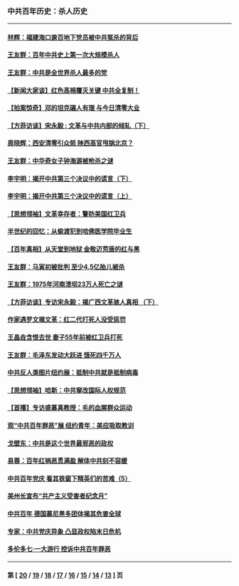 ### 中共百年历史：杀人历史
---
#### [林辉：福建海口逾百地下党员被中共冤杀的背后](../../pages/nf1176106/n13878946.md?12190430) 
#### [王友群：百年中共史上第一次大规模杀人](../../pages/nf1176106/n13863785.md?12190430) 
#### [王友群：中共是全世界杀人最多的党](../../pages/nf1176106/n13860689.md?12190430) 
#### [【新闻大家谈】红色高棉覆灭关键 中共全复制！](../../pages/nf1176106/n13850222.md?12190430) 
#### [【拍案惊奇】邓的坦克碾人有理 与今日清零大业](../../pages/nf1176106/n13729574.md?12190430) 
#### [【方菲访谈】宋永毅 : 文革与中共内部的倾轧（下）](../../pages/nf1176106/n13486836.md?12190430) 
#### [周晓辉：西安清零引众怒 陕西高官甩锅北京？](../../pages/nf1176106/n13484627.md?12190430) 
#### [王友群：中华奇女子钟海源被枪杀之谜](../../pages/nf1176106/n13430555.md?12190430) 
#### [李宇明：揭开中共第三个决议中的谎言（下）](../../pages/nf1176106/n13389389.md?12190430) 
#### [李宇明：揭开中共第三个决议中的谎言（上）](../../pages/nf1176106/n13388697.md?12190430) 
#### [【思想领袖】文革幸存者：警防美国红卫兵](../../pages/nf1176106/n13339289.md?12190430) 
#### [半世纪的回忆：从偷渡犯到哈佛医学院毕业生](../../pages/nf1176106/n13345328.md?12190430) 
#### [【百年真相】从天堂到地狱 金敬迈荒唐的红与黑](../../pages/nf1176106/n13336995.md?12190430) 
#### [王友群：马寅初被批判 至少4.5亿胎儿被杀](../../pages/nf1176106/n13260313.md?12190430) 
#### [王友群：1975年河南溃坝23万人死亡之谜](../../pages/nf1176106/n13231576.md?12190430) 
#### [【方菲访谈】专访宋永毅：揭广西文革骇人真相 （下）](../../pages/nf1176106/n13209074.md?12190430) 
#### [作家遇罗文揭文革：红二代打死人没受惩罚](../../pages/nf1176106/n13205254.md?12190430) 
#### [王晶垚含恨去世 妻子55年前被红卫兵打死](../../pages/nf1176106/n13203590.md?12190430) 
#### [王友群：毛泽东发动大跃进 饿死四千万人](../../pages/nf1176106/n13177158.md?12190430) 
#### [中共反人类图片纽约展：抵制中共就是抵制病毒](../../pages/nf1176106/n13115371.md?12190430) 
#### [【思想领袖】哈斯：中共窜改国际人权规范](../../pages/nf1176106/n13053647.md?12190430) 
#### [【首播】专访盛慕真教授：毛的血腥群众运动](../../pages/nf1176106/n13091782.md?12190430) 
#### [观“中共百年罪恶”展 纽约青年：美应吸取教训](../../pages/nf1176106/n13085246.md?12190430) 
#### [戈壁东：中共是这个世界最邪恶的政权](../../pages/nf1176106/n13085641.md?12190430) 
#### [易蓉：百年红祸恶贯满盈 解体中共刻不容缓](../../pages/nf1176106/n13084455.md?12190430) 
#### [中共百年党庆 看其铁窗下精英们的苦难（5）](../../pages/nf1176106/n13076766.md?12190430) 
#### [美州长宣布“共产主义受害者纪念月”](../../pages/nf1176106/n13074024.md?12190430) 
#### [中共百年 德国慕尼黑多团体揭其危害全球](../../pages/nf1176106/n13068873.md?12190430) 
#### [专家：中共党庆异象 凸显政权陷末日危机](../../pages/nf1176106/n13067084.md?12190430) 
#### [多伦多七·一大游行 控诉中共百年罪恶](../../pages/nf1176106/n13062043.md?12190430) 

---
#### 第 [ [20](./20.md?12190430) / [19](./19.md?12190430) / [18](./18.md?12190430) / [17](./17.md?12190430) / [16](./16.md?12190430) / [15](./15.md?12190430) / [14](./14.md?12190430) / [13](./13.md?12190430) ] 页
